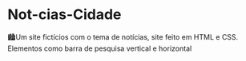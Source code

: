 # Not-cias-Cidade
🏙️Um site fictícios com o tema de notícias, site feito em HTML e CSS. Elementos como barra de pesquisa vertical e horizontal

